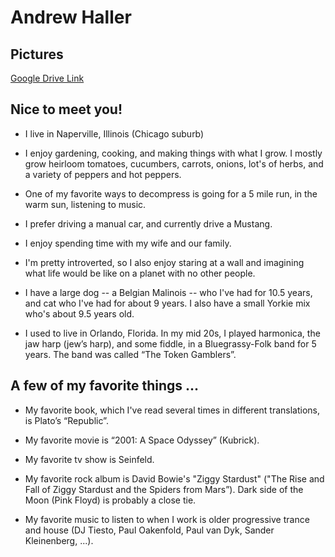 # Andrew Haller

## Pictures

[Google Drive Link](https://drive.google.com/drive/folders/1WbYK8vcLu09vYMYVPHvrevWzBIInq6nR?usp=sharing)

## Nice to meet you!

- I live in Naperville, Illinois (Chicago suburb)

- I enjoy gardening, cooking, and making things with what I grow. I mostly grow heirloom tomatoes, cucumbers, carrots, onions, lot's of herbs, and a variety of peppers and hot peppers.

- One of my favorite ways to decompress is going for a 5 mile run, in the warm sun, listening to music.

- I prefer driving a manual car, and currently drive a Mustang.

- I enjoy spending time with my wife and our family.

- I'm pretty introverted, so I also enjoy staring at a wall and imagining what life would be like on a planet with no other people.

- I have a large dog -- a Belgian Malinois -- who I've had for 10.5 years, and cat who I've had for about 9 years. I also have a small Yorkie mix who's about 9.5 years old.

- I used to live in Orlando, Florida. In my mid 20s, I played harmonica, the jaw harp (jew’s harp), and some fiddle, in a Bluegrassy-Folk band for 5 years. The band was called “The Token Gamblers”.

## A few of my favorite things ...

- My favorite book, which I've read several times in different translations, is Plato’s “Republic”.

- My favorite movie is “2001: A Space Odyssey” (Kubrick).

- My favorite tv show is Seinfeld.
 
- My favorite rock album is David Bowie's "Ziggy Stardust" ("The Rise and Fall of Ziggy Stardust and the Spiders from Mars”). Dark side of the Moon (Pink Floyd) is probably a close tie.

- My favorite music to listen to when I work is older progressive trance and house (DJ Tiesto, Paul Oakenfold, Paul van Dyk, Sander Kleinenberg, ...).
